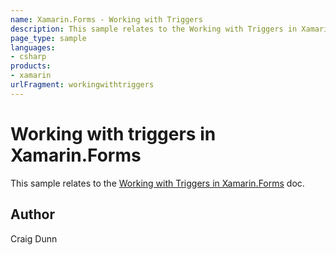 ```yaml
---
name: Xamarin.Forms - Working with Triggers
description: This sample relates to the Working with Triggers in Xamarin.Forms doc.
page_type: sample
languages:
- csharp
products:
- xamarin
urlFragment: workingwithtriggers
---
```

# Working with triggers in Xamarin.Forms

This sample relates to the [Working with Triggers in Xamarin.Forms](https://docs.microsoft.com/xamarin/xamarin-forms/app-fundamentals/triggers) doc.

## Author

Craig Dunn
